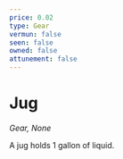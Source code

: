 ```yaml
---
price: 0.02
type: Gear
vermun: false
seen: false
owned: false
attunement: false
---
```

# Jug

*Gear, None*

A jug holds 1 gallon of liquid.